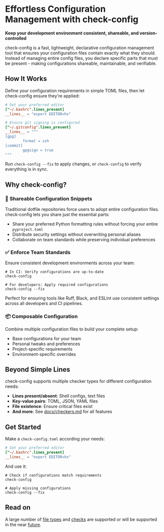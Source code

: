 # Effortless Configuration Management with check-config

**Keep your development environment consistent, shareable, and version-controlled**

check-config is a fast, lightweight, declarative configuration management tool that ensures your configuration files
contain exactly what they should. Instead of managing entire config files,
you declare specific parts that must be present - making configurations shareable, maintainable, and verifiable.

## How It Works

Define your configuration requirements in simple TOML files, then let check-config ensure they're applied:

```toml
# Set your preferred editor
["~/.bashrc".lines_present]
__lines__ = "export EDITOR=hx"
```

```toml
# Ensure git signing is configured
["~/.gitconfig".lines_present]
__lines__ = """
[gpg]
        format = ssh
[commit]
        gpgsign = true
"""
```

Run `check-config --fix` to apply changes, or `check-config` to verify everything is in sync.

## Why check-config?

### 🔧 **Shareable Configuration Snippets**

Traditional dotfile repositories force users to adopt entire configuration files. check-config lets you share just the essential parts:

- Share your preferred Python formatting rules without forcing your entire `pyproject.toml`
- Distribute security settings without overwriting personal aliases
- Collaborate on team standards while preserving individual preferences

### ✅ **Enforce Team Standards**

Ensure consistent development environments across your team:

```shell
# In CI: Verify configurations are up-to-date
check-config

# For developers: Apply required configurations  
check-config --fix
```

Perfect for ensuring tools like Ruff, Black, and ESLint use consistent settings across all developers and CI pipelines.

### 📦 **Composable Configuration**

Combine multiple configuration files to build your complete setup:

- Base configurations for your team
- Personal tweaks and preferences  
- Project-specific requirements
- Environment-specific overrides

## Beyond Simple Lines

check-config supports multiple checker types for different configuration needs:

- **Lines present/absent**: Shell configs, text files
- **Key-value pairs**: TOML, JSON, YAML files
- **File existence**: Ensure critical files exist
- **And more**: See [docs/checkers.md](docs/checkers.md) for all features

## Get Started

Make a `check-config.toml` according your needs:

```toml
# Set your preferred editor
["~/.bashrc".lines_present]
__lines__ = "export EDITOR=hx"
```

And use it:

```shell
# Check if configurations match requirements
check-config

# Apply missing configurations
check-config --fix
```

## Read on

A large number of [file types](features/#file-types) and [checks](checkers) are supported or will
be supported in the near [future](features).

